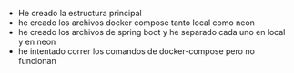 - He creado la estructura principal 
- he creado los archivos docker compose tanto local como neon
- he creado los archivos de spring boot y he separado cada uno en local y en neon
- he intentado correr los comandos de docker-compose pero no funcionan